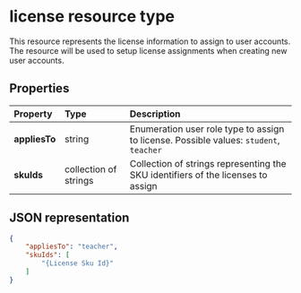 # license resource type

This resource represents the license information to assign to user accounts. The resource will be used to setup license assignments when creating new user accounts.

## Properties

| Property | Type | Description |
|:-|:-|:-|
| **appliesTo** | string |  Enumeration user role type to assign to license. Possible values: `student`, `teacher`         |
| **skuIds** | collection of strings |  Collection of strings representing the SKU identifiers of the licenses to assign         |

## JSON representation

```json
{
    "appliesTo": "teacher",
    "skuIds": [
        "{License Sku Id}"
    ]
}
```
